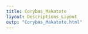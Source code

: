 ```yaml
---
title: Corybas_Makatote
layout: Descriptions_Layout 
outp: "Corybas_Makatote.html"
---
```




